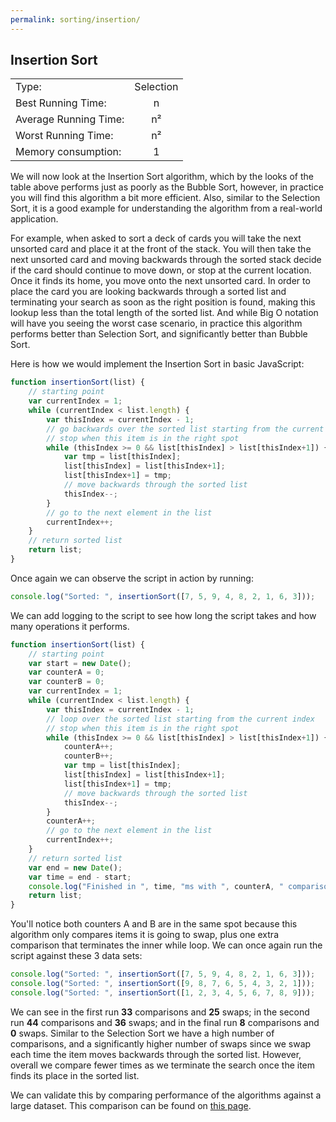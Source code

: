 ```yaml
---
permalink: sorting/insertion/
---
```


## Insertion Sort

|                       |           |
| --------------------- | :-------: |
| Type:                 | Selection |
| Best Running Time:    |     n     |
| Average Running Time: |     n²    |
| Worst Running Time:   |     n²    |
| Memory consumption:   |     1     |

We will now look at the Insertion Sort algorithm, which by the looks of the table above performs just as poorly as the Bubble Sort, however, in practice you will find this algorithm a bit more efficient. Also, similar to the Selection Sort, it is a good example for understanding the algorithm from a real-world application.

For example, when asked to sort a deck of cards you will take the next unsorted card and place it at the front of the stack. You will then take the next unsorted card and moving backwards through the sorted stack decide if the card should continue to move down, or stop at the current location. Once it finds its home, you move onto the next unsorted card. In order to place the card you are looking backwards through a sorted list and terminating your search as soon as the right position is found, making this lookup less than the total length of the sorted list. And while Big O notation will have you seeing the worst case scenario, in practice this algorithm performs better than Selection Sort, and significantly better than Bubble Sort.

Here is how we would implement the Insertion Sort in basic JavaScript:

```javascript
function insertionSort(list) {
    // starting point
    var currentIndex = 1;
    while (currentIndex < list.length) {
        var thisIndex = currentIndex - 1;
        // go backwards over the sorted list starting from the current index
        // stop when this item is in the right spot
        while (thisIndex >= 0 && list[thisIndex] > list[thisIndex+1]) {
            var tmp = list[thisIndex];
            list[thisIndex] = list[thisIndex+1];
            list[thisIndex+1] = tmp;
            // move backwards through the sorted list
            thisIndex--;
        }
        // go to the next element in the list
        currentIndex++;
    }
    // return sorted list
    return list;
}
```

Once again we can observe the script in action by running:

```javascript
console.log("Sorted: ", insertionSort([7, 5, 9, 4, 8, 2, 1, 6, 3]));
```

We can add logging to the script to see how long the script takes and how many operations it performs.

```javascript
function insertionSort(list) {
    // starting point
    var start = new Date();
    var counterA = 0;
    var counterB = 0;
    var currentIndex = 1;
    while (currentIndex < list.length) {
        var thisIndex = currentIndex - 1;
        // loop over the sorted list starting from the current index
        // stop when this item is in the right spot
        while (thisIndex >= 0 && list[thisIndex] > list[thisIndex+1]) {
            counterA++;
            counterB++;
            var tmp = list[thisIndex];
            list[thisIndex] = list[thisIndex+1];
            list[thisIndex+1] = tmp;
            // move backwards through the sorted list
            thisIndex--;
        }
        counterA++;
        // go to the next element in the list
        currentIndex++;
    }
    // return sorted list
    var end = new Date();
    var time = end - start;
    console.log("Finished in ", time, "ms with ", counterA, " comparisons and ", counterB, " swaps");
    return list;
}
```

You'll notice both counters A and B are in the same spot because this algorithm only compares items it is going to swap, plus one extra comparison that terminates the inner while loop. We can once again run the script against these 3 data sets:

```javascript
console.log("Sorted: ", insertionSort([7, 5, 9, 4, 8, 2, 1, 6, 3]));
console.log("Sorted: ", insertionSort([9, 8, 7, 6, 5, 4, 3, 2, 1]));
console.log("Sorted: ", insertionSort([1, 2, 3, 4, 5, 6, 7, 8, 9]));
```

We can see in the first run **33** comparisons and **25** swaps; in the second run **44** comparisons and **36** swaps; and in the final run **8** comparisons and **0** swaps. Similar to the Selection Sort we have a high number of comparisons, and a significantly higher number of swaps since we swap each time the item moves backwards through the sorted list. However, overall we compare fewer times as we terminate the search once the item finds its place in the sorted list.

We can validate this by comparing performance of the algorithms against a large dataset. This comparison can be found on [this page](../comparison/).

